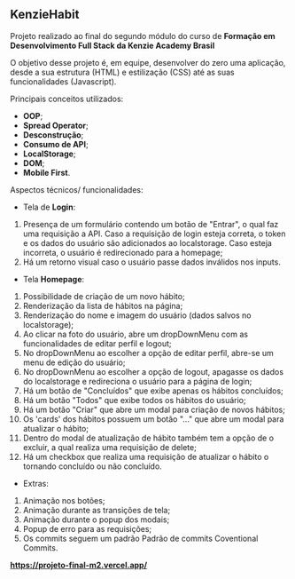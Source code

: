 ## KenzieHabit
Projeto realizado ao final do segundo módulo do curso de **Formação em Desenvolvimento Full Stack da Kenzie Academy Brasil**

O objetivo desse projeto é, em equipe, desenvolver do zero uma aplicação, desde a sua estrutura (HTML) e estilização (CSS) até as suas funcionalidades (Javascript).

Principais conceitos utilizados: 
- **OOP**;
- **Spread Operator**;
- **Desconstrução**;
- **Consumo de API**;
- **LocalStorage**;
- **DOM**;
- **Mobile First**.

Aspectos técnicos/ funcionalidades:
- Tela de **Login**:
1. Presença de um formulário contendo um botão de "Entrar", o qual faz uma requisição a API. Caso a requisição de login esteja correta, o token e os dados do usuário são adicionados ao localstorage. Caso esteja incorreta, o usuário é redirecionado para a homepage;
2. Há um retorno visual caso o usuário passe dados inválidos nos inputs. 

- Tela **Homepage**:
1. Possibilidade de criação de um novo hábito;
2. Renderização da lista de hábitos na página;
3. Renderização do nome e imagem do usuário (dados salvos no localstorage);
4. Ao clicar na foto do usuário, abre um dropDownMenu com as funcionalidades de editar perfil e logout; 
5. No dropDownMenu ao escolher a opção de editar perfil, abre-se um menu de edição do usuário;
6. No dropDownMenu ao escolher a opção de logout, apagasse os dados do localstorage e redireciona o usuário para a página de login;
7. Há um botão de "Concluídos" que exibe apenas os hábitos concluídos;
8. Há um botão "Todos" que exibe todos os hábitos do usuário;
9. Há um botão "Criar" que abre um modal para criação de novos hábitos;
10. Os 'cards' dos hábitos possuem um botão "..." que abre um modal para atualizar o hábito;
11. Dentro do modal de atualização de hábito também tem a opção de o excluir, a qual realiza uma requisição de delete;
12. Há um checkbox que realiza uma requisição de atualizar o hábito o tornando concluído ou não concluído.

- Extras:
1. Animação nos botões;
2. Animação durante as transições de tela;
4. Animação durante o popup dos modais;
5. Popup de erro para as requisições;
6. Os commits seguem um padrão Padrão de commits Coventional Commits.

**https://projeto-final-m2.vercel.app/**
